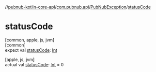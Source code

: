 //[pubnub-kotlin-core-api](../../../index.md)/[com.pubnub.api](../index.md)/[PubNubException](index.md)/[statusCode](status-code.md)

# statusCode

[common, apple, js, jvm]\
[common]\
expect val [statusCode](status-code.md): [Int](https://kotlinlang.org/api/latest/jvm/stdlib/kotlin/-int/index.html)

[apple, js, jvm]\
actual val [statusCode](status-code.md): [Int](https://kotlinlang.org/api/latest/jvm/stdlib/kotlin/-int/index.html) = 0
